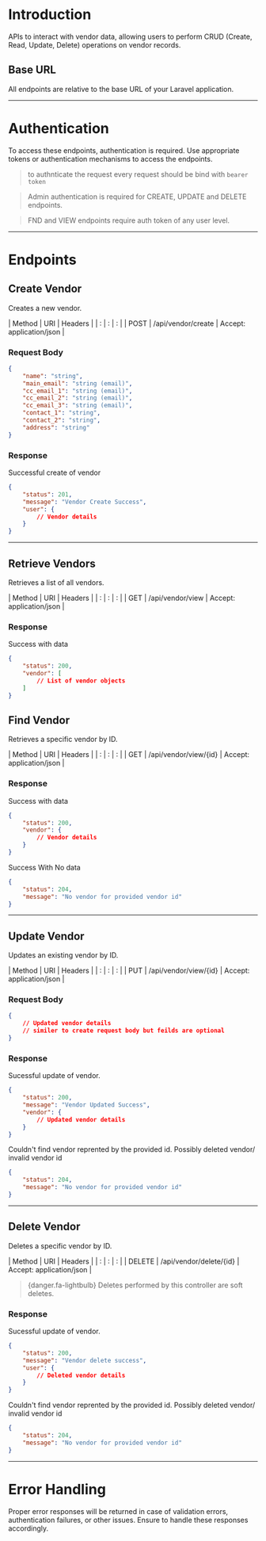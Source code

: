 # Introduction

APIs to interact with vendor data, allowing users to perform CRUD (Create, Read, Update, Delete) operations on vendor records.

## Base URL

All endpoints are relative to the base URL of your Laravel application.

---

# Authentication

To access these endpoints, authentication is required. Use appropriate tokens or authentication mechanisms to access the endpoints.

> to authnticate the request every request should be bind with  `bearer token`

> Admin authentication is required for CREATE, UPDATE and DELETE endpoints.

> FND and VIEW endpoints require auth token of any user level.

---

# Endpoints

## Create Vendor
Creates a new vendor.

| Method | URI | Headers |
| : |   :   | : |
| POST | /api/vendor/create | Accept: application/json |

### Request Body
```json
{
    "name": "string",
    "main_email": "string (email)",
    "cc_email_1": "string (email)",
    "cc_email_2": "string (email)",
    "cc_email_3": "string (email)",
    "contact_1": "string",
    "contact_2": "string",
    "address": "string"
}
```

### Response
Successful create of vendor
```json
{
    "status": 201,
    "message": "Vendor Create Success",
    "user": {
        // Vendor details
    }
}
```

---

## Retrieve Vendors

Retrieves a list of all vendors.

| Method | URI | Headers |
| : |   :   | : |
| GET | /api/vendor/view | Accept: application/json |

### Response
Success with data
```json
{
    "status": 200,
    "vendor": [
        // List of vendor objects
    ]
}
```

## Find Vendor

Retrieves a specific vendor by ID.

| Method | URI | Headers |
| : |   :   | : |
| GET | /api/vendor/view/{id} | Accept: application/json |

### Response
Success with data
```json
{
    "status": 200,
    "vendor": {
        // Vendor details
    }
}
```

Success With No data
```json
{
    "status": 204,
    "message": "No vendor for provided vendor id"
}
```

---

## Update Vendor
Updates an existing vendor by ID.

| Method | URI | Headers |
| : |   :   | : |
| PUT | /api/vendor/view/{id} | Accept: application/json |

### Request Body

```json
{
    // Updated vendor details
    // similer to create request body but feilds are optional
}
```

### Response
Sucessful update of vendor.

```json
{
    "status": 200,
    "message": "Vendor Updated Success",
    "vendor": {
        // Updated vendor details
    }
}
```

Couldn't find vendor reprented by the provided id.
Possibly deleted vendor/ invalid vendor id
```json
{
    "status": 204,
    "message": "No vendor for provided vendor id"
}
```

---

## Delete Vendor

Deletes a specific vendor by ID.

| Method | URI | Headers |
| : |   :   | : |
| DELETE | /api/vendor/delete/{id} | Accept: application/json |

> {danger.fa-lightbulb} Deletes performed by this controller are soft deletes.

### Response
Sucessful update of vendor.

```json
{
    "status": 200,
    "message": "Vendor delete success",
    "user": {
        // Deleted vendor details
    }
}
```

Couldn't find vendor reprented by the provided id.
Possibly deleted vendor/ invalid vendor id
```json
{
    "status": 204,
    "message": "No vendor for provided vendor id"
}
```

---

# Error Handling
Proper error responses will be returned in case of validation errors, authentication failures, or other issues. Ensure to handle these responses accordingly.